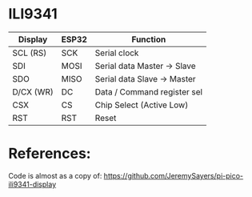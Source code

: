 # ILI9341

| Display  | ESP32   | Function                    |
|----------|---------|-----------------------------|
| SCL (RS) | SCK     | Serial clock                |
| SDI      | MOSI    | Serial data Master -> Slave |
| SDO      | MISO    | Serial data Slave -> Master |
| D/CX (WR)| DC      | Data / Command register sel |
| CSX      | CS      | Chip Select (Active Low)    |
| RST      | RST     | Reset                       |

# References:
Code is almost as a copy of:
https://github.com/JeremySayers/pi-pico-ili9341-display